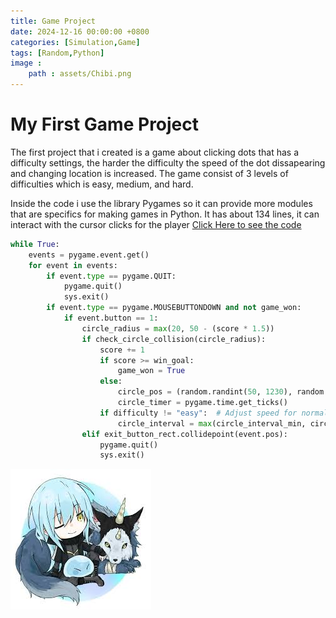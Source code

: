 ```yaml
---
title: Game Project
date: 2024-12-16 00:00:00 +0800
categories: [Simulation,Game]
tags: [Random,Python]
image :
    path : assets/Chibi.png
---
```


# My First Game Project
The first project that i created is a game about clicking dots that has a difficulty settings, the harder the difficulty the speed of the dot dissapearing and changing location is increased. The game consist of 3 levels of difficulties which is easy, medium, and hard.

Inside the code i use the library Pygames so it can provide more modules that are specifics for making games in Python. It has about 134 lines, it can interact with the cursor clicks for the player
[Click Here to see the code](https://github.com/Nandes012/First-Game-Project/blob/main/Click-The-Circle.py)

```python
while True:
    events = pygame.event.get()
    for event in events:
        if event.type == pygame.QUIT:
            pygame.quit()
            sys.exit()
        if event.type == pygame.MOUSEBUTTONDOWN and not game_won:
            if event.button == 1:
                circle_radius = max(20, 50 - (score * 1.5))
                if check_circle_collision(circle_radius):
                    score += 1
                    if score >= win_goal:
                        game_won = True
                    else:
                        circle_pos = (random.randint(50, 1230), random.randint(50, 670))
                        circle_timer = pygame.time.get_ticks()
                    if difficulty != "easy":  # Adjust speed for normal and hard
                        circle_interval = max(circle_interval_min, circle_interval_base - score * 50)
                elif exit_button_rect.collidepoint(event.pos):
                    pygame.quit()
                    sys.exit()
``` 

![Cute](assets/Chibi2.jpg)
